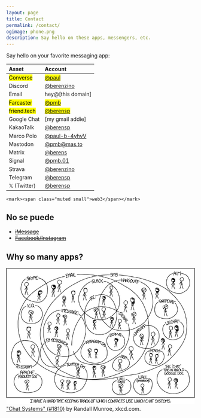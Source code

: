 ```yaml
---
layout: page
title: Contact
permalink: /contact/
ogimage: phone.png
description: Say hello on these apps, messengers, etc.
---
```

Say hello on your favorite messaging app:

| Asset | Account |
| :--- | :--- |
| <mark>Converse</mark> | <mark><a href="https://converse.xyz/dm/paul.converse.xyz" target="_blank">@paul</a></mark> |
| Discord | <a href="https://discordapp.com/users/181094465874821120" target="_blank">@berenzino</a> |
| Email | hey@[this domain] |
| <mark>Farcaster</mark> | <mark><a href="https://warpcast.com/pmb" target="_blank">@pmb</a></mark> |
| <mark>friend.tech</mark> | <mark><a href="https://friend.tech/berensp" target="_blank">@berensp</a></mark> |
| Google Chat | [my gmail addie] |
| KakaoTalk | <a href="../assets/images/kakao.berensp.jpg" target="_blank">@berensp</a> |
| Marco Polo | <a rel="me" href="https://marcopolo.me/s/paul-b-4yhvV" target="_blank">@paul-b-4yhvV</a> |
| Mastodon | <a rel="me" href="https://mas.to/@pmb" target="_blank">@pmb@mas.to</a> |
| Matrix | <a href="https://matrix.to/#/@berens:matrix.org" target="_blank">@berens</a> |
| Signal | <a href="https://signal.me/#eu/ZIW9Fp74JntNZR6qR3lzP75kawn7rnT4aCdYIPAOG6eeO25MvYpC5a36bQqXv57v" target="_blank">@pmb.01</a> |
| Strava | <a href="https://www.strava.com/athletes/berenzino" target="_blank">@berenzino</a> |
| Telegram | <a href="https://t.me/berensp" target="_blank">@berensp</a> |
| 𝕏 (Twitter) | <a href="https://x.com/berensp" target="_blank">@berensp</a> |

	<mark><span class="muted small">web3</span></mark>

## No se puede
- ~~[iMessage](/phones/)~~
- ~~[Facebook/Instagram](../fb)~~

## Why so many apps?

![the answer](/assets/og/xkcd_chat_systems.png)
<a class="muted small" href="https://xkcd.com/1810/" target="_blank">"Chat Systems" (#1810)</a><span class="muted small"> by Randall Munroe, xkcd.com.</span>